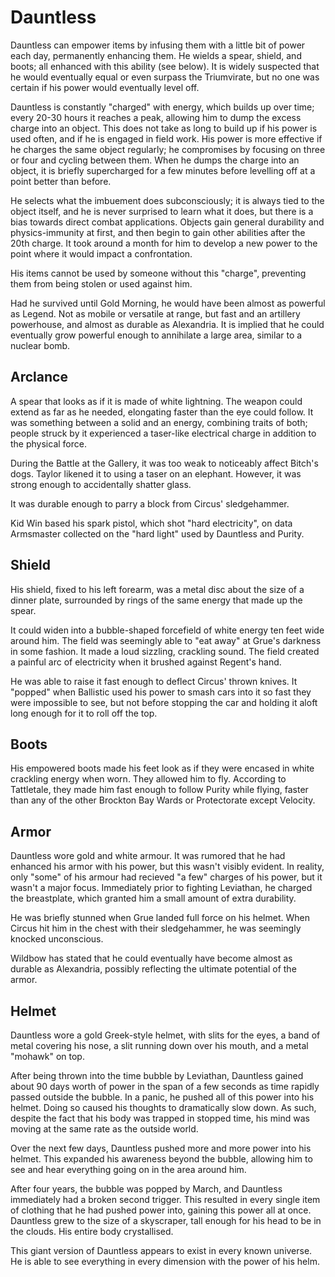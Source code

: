 # Dauntless


Dauntless can empower items by infusing them with a little bit of power each day, permanently enhancing them. He wields a spear, shield, and boots; all enhanced with this ability (see below). It is widely suspected that he would eventually equal or even surpass the Triumvirate, but no one was certain if his power would eventually level off.

Dauntless is constantly "charged" with energy, which builds up over time; every 20-30 hours it reaches a peak, allowing him to dump the excess charge into an object. This does not take as long to build up if his power is used often, and if he is engaged in field work. His power is more effective if he charges the same object regularly; he compromises by focusing on three or four and cycling between them. When he dumps the charge into an object, it is briefly supercharged for a few minutes before levelling off at a point better than before.

He selects what the imbuement does subconsciously; it is always tied to the object itself, and he is never surprised to learn what it does, but there is a bias towards direct combat applications. Objects gain general durability and physics-immunity at first, and then begin to gain other abilities after the 20th charge. It took around a month for him to develop a new power to the point where it would impact a confrontation.

His items cannot be used by someone without this "charge", preventing them from being stolen or used against him.

Had he survived until Gold Morning, he would have been almost as powerful as Legend. Not as mobile or versatile at range, but fast and an artillery powerhouse, and almost as durable as Alexandria. It is implied that he could eventually grow powerful enough to annihilate a large area, similar to a nuclear bomb.

## Arclance
A spear that looks as if it is made of white lightning. The weapon could extend as far as he needed, elongating faster than the eye could follow. It was something between a solid and an energy, combining traits of both; people struck by it experienced a taser-like electrical charge in addition to the physical force.

During the Battle at the Gallery, it was too weak to noticeably affect Bitch's dogs. Taylor likened it to using a taser on an elephant. However, it was strong enough to accidentally shatter glass.

It was durable enough to parry a block from Circus' sledgehammer.

Kid Win based his spark pistol, which shot "hard electricity", on data Armsmaster collected on the "hard light" used by Dauntless and Purity.

## Shield
His shield, fixed to his left forearm, was a metal disc about the size of a dinner plate, surrounded by rings of the same energy that made up the spear.

It could widen into a bubble-shaped forcefield of white energy ten feet wide around him. The field was seemingly able to "eat away" at Grue's darkness in some fashion. It made a loud sizzling, crackling sound. The field created a painful arc of electricity when it brushed against Regent's hand.

He was able to raise it fast enough to deflect Circus' thrown knives. It "popped" when Ballistic used his power to smash cars into it so fast they were impossible to see, but not before stopping the car and holding it aloft long enough for it to roll off the top.

## Boots
His empowered boots made his feet look as if they were encased in white crackling energy when worn. They allowed him to fly. According to Tattletale, they made him fast enough to follow Purity while flying, faster than any of the other Brockton Bay Wards or Protectorate except Velocity.

## Armor
Dauntless wore gold and white armour. It was rumored that he had enhanced his armor with his power, but this wasn't visibly evident. In reality, only "some" of his armour had recieved "a few" charges of his power, but it wasn't a major focus. Immediately prior to fighting Leviathan, he charged the breastplate, which granted him a small amount of extra durability.

He was briefly stunned when Grue landed full force on his helmet. When Circus hit him in the chest with their sledgehammer, he was seemingly knocked unconscious.

Wildbow has stated that he could eventually have become almost as durable as Alexandria, possibly reflecting the ultimate potential of the armor.

## Helmet
Dauntless wore a gold Greek-style helmet, with slits for the eyes, a band of metal covering his nose, a slit running down over his mouth, and a metal "mohawk" on top.




After being thrown into the time bubble by Leviathan, Dauntless gained about 90 days worth of power in the span of a few seconds as time rapidly passed outside the bubble. In a panic, he pushed all of this power into his helmet. Doing so caused his thoughts to dramatically slow down. As such, despite the fact that his body was trapped in stopped time, his mind was moving at the same rate as the outside world.

Over the next few days, Dauntless pushed more and more power into his helmet. This expanded his awareness beyond the bubble, allowing him to see and hear everything going on in the area around him.

After four years, the bubble was popped by March, and Dauntless immediately had a broken second trigger. This resulted in every single item of clothing that he had pushed power into, gaining this power all at once. Dauntless grew to the size of a skyscraper, tall enough for his head to be in the clouds. His entire body crystallised.

This giant version of Dauntless appears to exist in every known universe. He is able to see everything in every dimension with the power of his helm.

